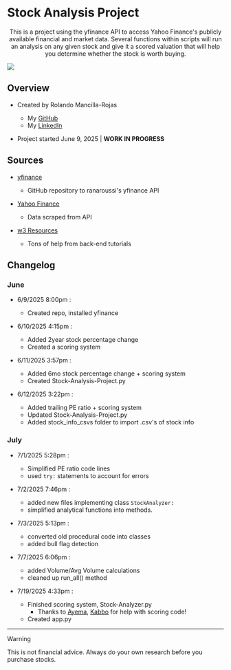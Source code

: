 # Stock Analysis Project
<p align='center'>
This is a project using the yfinance API to access Yahoo Finance's publicly available financial and market data. Several functions within scripts will run an analysis on any given stock and give it a scored valuation that will help you determine whether the stock is worth buying.
</p>

![](https://miro.medium.com/v2/resize:fit:1400/1*_12VG957NJA854PvZFJNDA.png)

## Overview

- Created by Rolando Mancilla-Rojas
   * My [GitHub](https://github.com/ro-the-creator)
   * My [LinkedIn](https://www.linkedin.com/in/rolandoma33/)

- Project started June 9, 2025 | **WORK IN PROGRESS**

## Sources
- [yfinance](https://github.com/ranaroussi/yfinance)
  - GitHub repository to ranaroussi's yfinance API

- [Yahoo Finance](https://finance.yahoo.com/)
  - Data scraped from API

- [w3 Resources](https://www.w3resource.com/index.php)
  - Tons of help from back-end tutorials

## Changelog

### June
- 6/9/2025 8:00pm :
  - Created repo, installed yfinance

- 6/10/2025 4:15pm :
  - Added 2year stock percentage change
  - Created a scoring system

- 6/11/2025 3:57pm :
  - Added 6mo stock percentage change + scoring system
  - Created Stock-Analysis-Project.py

- 6/12/2025 3:22pm :
  - Added trailing PE ratio + scoring system
  - Updated Stock-Analysis-Project.py
  - Added stock_info_csvs folder to import .csv's of stock info

### July
- 7/1/2025 5:28pm :
  - Simplified PE ratio code lines
  - used `try:` statements to account for errors

- 7/2/2025 7:46pm :
  - added new files implementing class `StockAnalyzer:`
  - simplified analytical functions into methods.

- 7/3/2025 5:13pm :
  - converted old procedural code into classes
  - added bull flag detection

- 7/7/2025 6:06pm :
  - added Volume/Avg Volume calculations
  - cleaned up run_all() method

- 7/19/2025 4:33pm :
  - Finished scoring system, Stock-Analyzer.py
    - Thanks to [Ayema](https://github.com/ayemaqu), [Kabbo](https://github.com/robinflew) for help with scoring code!
  - Created app.py
***

> [!WARNING]
>  This is not financial advice. Always do your own research before you purchase stocks.
